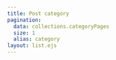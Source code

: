 ```yaml
---
title: Post category
pagination:
  data: collections.categoryPages
  size: 1
  alias: category
layout: list.ejs
---
```

